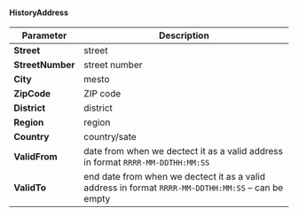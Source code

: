#### HistoryAddress
| Parameter | Description |
| ----------- | ----------- |
| **Street** | street |
| **StreetNumber** | street number |
| **City** | mesto |
| **ZipCode** | ZIP code |
| **District** | district |
| **Region** | region |
| **Country** | country/sate |
| **ValidFrom** | date from when we dectect it as a valid address in format `RRRR-MM-DDTHH:MM:SS` |
| **ValidTo** | end date from when we dectect it as a valid address in format `RRRR-MM-DDTHH:MM:SS` – can be empty |